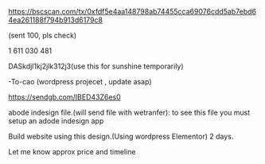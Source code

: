 https://bscscan.com/tx/0xfdf5e4aa148798ab74455cca69076cdd5ab7ebd64ea261188f794b913d6179c8

(sent 100, pls check)

1 611 030 481

DASkdjl1kj2jlk312j3(use this for sunshine temporarily)


-To-cao (wordpress projecet , update asap)

https://sendgb.com/IBED43Z6es0

   abode indesign file.(will send file with wetranfer): to see this file you must setup an adode indesign app

   Build website using this design.(Using wordpress Elementor)
   2 days.
   
  Let me know approx price and timeline
  

